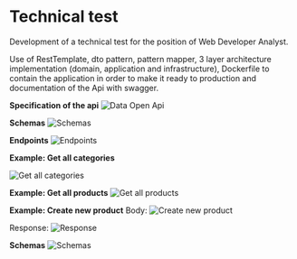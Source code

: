 # Technical test
Development of a technical test for the position of Web Developer Analyst.

Use of RestTemplate, dto pattern, pattern mapper, 3 layer architecture implementation (domain, application and infrastructure), Dockerfile to contain the application in order to make it ready to production and documentation of the Api with swagger.

**Specification of the api**
![Data Open Api]([https://i.postimg.cc/mD5Z6kXJ/oa1.png](https://i.postimg.cc/TY9bCqj4/oa1.png)https://i.postimg.cc/TY9bCqj4/oa1.png)

**Schemas**
![Schemas]([https://i.postimg.cc/mgpHGL53/schemas.png])

**Endpoints**
![Endpoints]([https://i.postimg.cc/kMWKtd29/endpoints.png])

**Example: Get all categories**

![Get all categories]([https://i.postimg.cc/4yvcCpDn/categories.png])

**Example: Get all products**
![Get all products]([https://i.postimg.cc/nLsQFyyy/products.png])

**Example: Create new product**
Body:
![Create new product]([https://i.postimg.cc/Qxs5Qn77/create-product-body.png])

Response:
![Response]([https://i.postimg.cc/y88Z5gvY/response-create-product.png])


**Schemas**
![Schemas]([https://i.postimg.cc/mgpHGL53/schemas.png])

